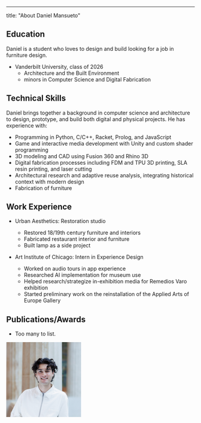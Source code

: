 ---

title: "About Daniel Mansueto"


## Education

Daniel is a student who loves to design and build looking for a job in furniture design.

* Vanderbilt University, class of 2026
  * Architecture and the Built Environment
  * minors in Computer Science and Digital Fabrication

## Technical Skills

Daniel brings together a background in computer science and architecture to design, prototype, and build both digital and physical projects. He has experience with:

* Programming in Python, C/C++, Racket, Prolog, and JavaScript  
* Game and interactive media development with Unity and custom shader programming  
* 3D modeling and CAD using Fusion 360 and Rhino 3D  
* Digital fabrication processes including FDM and TPU 3D printing, SLA resin printing, and laser cutting  
* Architectural research and adaptive reuse analysis, integrating historical context with modern design
* Fabrication of furniture

## Work Experience
* Urban Aesthetics: Restoration studio
  * Restored 18/19th century furniture and interiors
  * Fabricated restaurant interior and furniture
  * Built lamp as a side project

* Art Institute of Chicago: Intern in Experience Design 
  * Worked on audio tours in app experience
  * Researched AI implementation for museum use
  * Helped research/strategize in-exhibition media for Remedios Varo exhibition
  * Started preliminary work on the reinstallation of the Applied Arts of Europe Gallery

## Publications/Awards
* Too many to list.

<img src="assets/images/headshotClose.JPG" alt="Daniel Mansueto" style="width:200px;"/>
